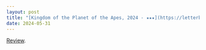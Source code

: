 ```yaml
---
layout: post
title: "[Kingdom of the Planet of the Apes, 2024 - ★★★](https://letterboxd.com/pavlesap/film/kingdom-of-the-planet-of-the-apes/)"
date: 2024-05-31
---
```


[Review](https://letterboxd.com/pavlesap/film/kingdom-of-the-planet-of-the-apes/).

